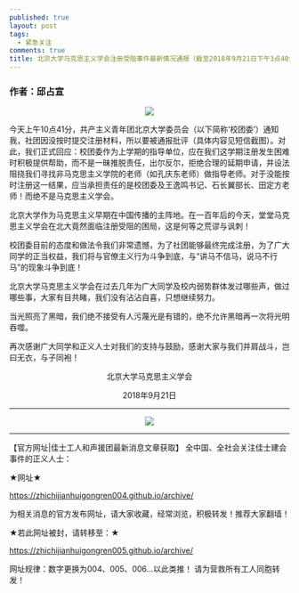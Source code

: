 ```yaml
---
published: true
layout: post
tags:
  - 紧急关注
comments: true
title: 北京大学马克思主义学会注册受阻事件最新情况通报（截至2018年9月21日下午3点40分）
---
```


### 作者：邱占宣

<p align="center"> <img src="https://files.catbox.moe/h8f3bi.jpg"> </p>


今天上午10点41分，共产主义青年团北京大学委员会（以下简称‘校团委’）通知我，社团因没按时提交注册材料，所以要被通报批评（具体内容见短信截图）。对此，我们正式回应：校团委作为上学期的指导单位，应在我们这学期注册发生困难时积极提供帮助，而不是一昧推脱责任，出尔反尔，拒绝合理的延期申请，并设法阻挠我们寻找非马克思主义学院的老师（如孔庆东老师）做指导老师。对于没能按时注册这一结果，应当承担责任的是校团委及王逸鸣书记、石长翼部长、田定方老师！而绝不是马克思主义学会。

北京大学作为马克思主义早期在中国传播的主阵地。在一百年后的今天，堂堂马克思主义学会在北大竟然面临注册受阻的困局，这是何等之荒谬与讽刺！

校团委目前的态度和做法令我们非常遗憾，为了社团能够最终完成注册，为了广大同学的正当权益，我们将与官僚主义行为斗争到底，与“讲马不信马，说马不行马”的现象斗争到底！

北京大学马克思主义学会在过去几年为广大同学及校内弱势群体发过哪些声，做过哪些事，大家有目共睹，我们没有沾沾自喜，只想继续努力。

当光照亮了黑暗，我们绝不接受有人污蔑光是有错的，绝不允许黑暗再一次将光明吞噬。

再次感谢广大同学和正义人士对我们的支持与鼓励，感谢大家与我们并肩战斗，岂曰无衣，与子同袍！

<p align="center">北京大学马克思主义学会</p>

<p align="center">2018年9月21日</p>

---

<p align="center"> <img src="https://files.catbox.moe/l56dnp.jpg"> </p>

---

【官方网址|佳士工人和声援团最新消息文章获取】 全中国、全社会关注佳士建会事件的正义人士：

★网址★

https://zhichijianhuigongren004.github.io/archive/

为相关消息的官方发布网址，请大家收藏，经常浏览，积极转发！推荐大家翻墙！

★若此网址被封，请转移至：★

https://zhichijianhuigongren005.github.io/archive/

网址规律：数字更换为004、005、006...以此类推！ 请为营救所有工人同胞转发！
